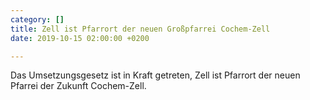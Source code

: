 ```yaml
---
category: []
title: Zell ist Pfarrort der neuen Großpfarrei Cochem-Zell
date: 2019-10-15 02:00:00 +0200

---
```

Das Umsetzungsgesetz ist in Kraft getreten, Zell ist Pfarrort der neuen Pfarrei der Zukunft Cochem-Zell.